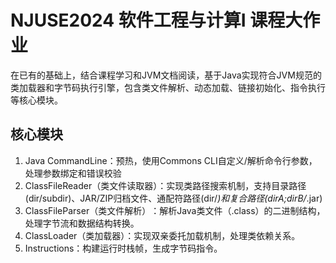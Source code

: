 # NJUSE2024 软件工程与计算Ⅰ 课程大作业

在已有的基础上，结合课程学习和JVM文档阅读，基于Java实现符合JVM规范的类加载器和字节码执行引擎，包含类文件解析、动态加载、链接初始化、指令执行等核心模块。

## 核心模块
1. Java CommandLine：预热，使用Commons CLI自定义/解析命令行参数，处理参数绑定和错误校验 
2. ClassFileReader（类文件读取器）：实现类路径搜索机制，支持目录路径(dir/subdir)、JAR/ZIP归档文件、通配符路径(dir/*)和复合路径(dirA;dirB/*.jar)
3. ClassFileParser（类文件解析）​：解析Java类文件（.class）的二进制结构，处理字节流和数据结构转换。
4. ClassLoader（类加载器）：实现双亲委托加载机制，处理类依赖关系。
5. Instructions：构建运行时栈帧，生成字节码指令。

